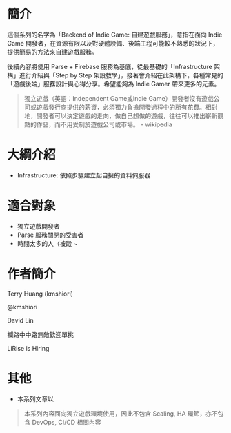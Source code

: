 # 簡介

這個系列的名字為「Backend of Indie Game: 自建遊戲服務」，意指在面向 Indie Game 開發者，在資源有限以及對硬體設備、後端工程可能較不熟悉的狀況下，提供簡易的方法來自建遊戲服務。

後續內容將使用 Parse + Firebase 服務為基底，從最基礎的「Infrastructure 架構」進行介紹與「Step by Step 架設教學」，接著會介紹在此架構下，各種常見的「遊戲後端」服務設計與心得分享。希望能夠為 Indie Gamer 帶來更多的元素。

> 獨立遊戲（英語：Independent Game或Indie Game）開發者沒有遊戲公司或遊戲發行商提供的薪資，必須獨力負擔開發過程中的所有花費。相對地，開發者可以決定遊戲的走向，做自己想做的遊戲，往往可以推出嶄新觀點的作品，而不用受制於遊戲公司或市場。 - wikipedia

# 大綱介紹

* Infrastructure: 依照步驟建立起自擁的資料伺服器

# 適合對象

* 獨立遊戲開發者
* Parse 服務關閉的受害者
* 時間太多的人（被毆 ~

# 作者簡介

Terry Huang \(kmshiori\)

@kmshiori

David Lin

攔路中中路無敵歡迎單挑

LiRise is Hiring

# 其他

* 本系列文章以

> 本系列內容面向獨立遊戲環境使用，因此不包含 Scaling, HA 環節，亦不包含 DevOps, CI/CD 相關內容



